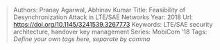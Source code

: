 > Authors: Pranay Agarwal, Abhinav Kumar
> Title: Feasibility of Desynchronization Attack in LTE/SAE Networks
> Year: 2018
> Url: https://doi.org/10.1145/3241539.3267773
> Keywords: LTE/SAE security architecture, handover key management
> Series: MobiCom '18
> Tags: *Define your own tags here, separate by comma*